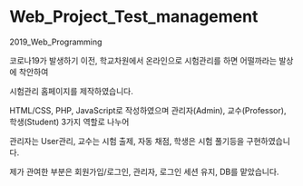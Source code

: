 # Web_Project_Test_management
2019_Web_Programming 

코로나19가 발생하기 이전, 학교차원에서 온라인으로 시험관리를 하면 어떨까라는 발상에 착안하여

시험관리 홈페이지를 제작하였습니다.

HTML/CSS, PHP, JavaScript로 작성하였으며 관리자(Admin), 교수(Professor), 학생(Student) 3가지 역할로 나누어

관리자는 User관리, 교수는 시험 출제, 자동 채점, 학생은 시험 풀기등을 구현하였습니다.

제가 관여한 부분은 회원가입/로그인, 관리자, 로그인 세션 유지, DB를 맡았습니다.
